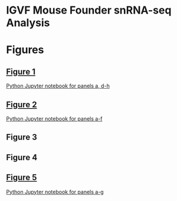# IGVF Mouse Founder snRNA-seq Analysis

# Figures
## [Figure 1](https://github.com/erebboah/8cube_paper/blob/main/fig1/Fig1_8cube_01-28-25_pct_degs.pdf)
[Python Jupyter notebook for panels a, d-h](https://github.com/erebboah/8cube_paper/blob/main/notebooks/Fig1.ipynb)

## [Figure 2](https://github.com/erebboah/8cube_paper/blob/main/fig2/Fig2_8cube_01-29-25.pdf)
[Python Jupyter notebook for panels a-f](https://github.com/erebboah/8cube_paper/blob/main/notebooks/Fig2.ipynb)

## Figure 3

## Figure 4

## [Figure 5](https://github.com/erebboah/8cube_paper/blob/main/fig5/Fig5_8cube_02-03-25.pdf)
[Python Jupyter notebook for panels a-g](https://github.com/erebboah/8cube_paper/blob/main/notebooks/Fig5.ipynb)
